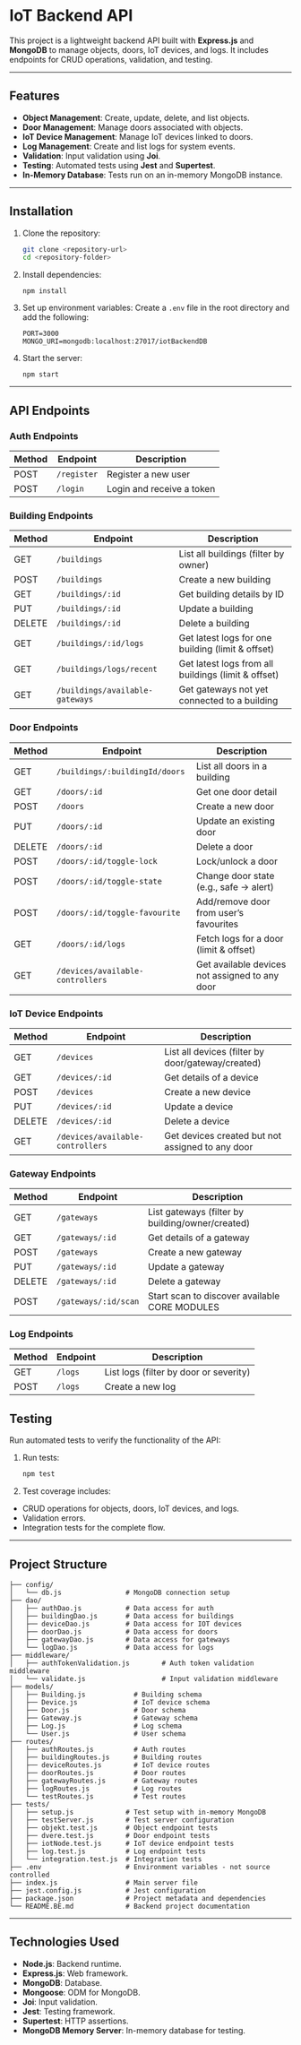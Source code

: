 ﻿# **IoT Backend API**

This project is a lightweight backend API built with **Express.js** and **MongoDB** to manage objects, doors, IoT
devices, and logs. It includes endpoints for CRUD operations, validation, and testing.

 ---

## **Features**

- **Object Management**: Create, update, delete, and list objects.
- **Door Management**: Manage doors associated with objects.
- **IoT Device Management**: Manage IoT devices linked to doors.
- **Log Management**: Create and list logs for system events.
- **Validation**: Input validation using **Joi**.
- **Testing**: Automated tests using **Jest** and **Supertest**.
- **In-Memory Database**: Tests run on an in-memory MongoDB instance.

 ---

## **Installation**

1. Clone the repository:
   ```bash
   git clone <repository-url>
   cd <repository-folder>
   ```

2. Install dependencies:
   ```bash~~~~
   npm install
   ```

3. Set up environment variables:
   Create a `.env` file in the root directory and add the following:
   ```
   PORT=3000
   MONGO_URI=mongodb:localhost:27017/iotBackendDB
   ```

4. Start the server:
   ```bash~~~~
   npm start
   ```

 ---

## **API Endpoints**

### **Auth Endpoints**

| Method | Endpoint    | Description               |
|--------|-------------|---------------------------|
| POST   | `/register` | Register a new user       |
| POST   | `/login`    | Login and receive a token |

### **Building Endpoints**

| Method | Endpoint                        | Description                                         |
|--------|---------------------------------|-----------------------------------------------------|
| GET    | `/buildings`                    | List all buildings (filter by owner)                |
| POST   | `/buildings`                    | Create a new building                               |
| GET    | `/buildings/:id`                | Get building details by ID                          |
| PUT    | `/buildings/:id`                | Update a building                                   |
| DELETE | `/buildings/:id`                | Delete a building                                   |
| GET    | `/buildings/:id/logs`           | Get latest logs for one building (limit & offset)   |
| GET    | `/buildings/logs/recent`        | Get latest logs from all buildings (limit & offset) |
| GET    | `/buildings/available-gateways` | Get gateways not yet connected to a building        |

### **Door Endpoints**

| Method | Endpoint                         | Description                                    |
|--------|----------------------------------|------------------------------------------------|
| GET    | `/buildings/:buildingId/doors`   | List all doors in a building                   |
| GET    | `/doors/:id`                     | Get one door detail                            |
| POST   | `/doors`                         | Create a new door                              |
| PUT    | `/doors/:id`                     | Update an existing door                        |
| DELETE | `/doors/:id`                     | Delete a door                                  |
| POST   | `/doors/:id/toggle-lock`         | Lock/unlock a door                             |
| POST   | `/doors/:id/toggle-state`        | Change door state (e.g., safe → alert)         |
| POST   | `/doors/:id/toggle-favourite`    | Add/remove door from user’s favourites         |
| GET    | `/doors/:id/logs`                | Fetch logs for a door (limit & offset)         |
| GET    | `/devices/available-controllers` | Get available devices not assigned to any door |

### **IoT Device Endpoints**

| Method | Endpoint                         | Description                                       |
|--------|----------------------------------|---------------------------------------------------|
| GET    | `/devices`                       | List all devices (filter by door/gateway/created) |
| GET    | `/devices/:id`                   | Get details of a device                           |
| POST   | `/devices`                       | Create a new device                               |
| PUT    | `/devices/:id`                   | Update a device                                   |
| DELETE | `/devices/:id`                   | Delete a device                                   |
| GET    | `/devices/available-controllers` | Get devices created but not assigned to any door  |

### **Gateway Endpoints**

| Method | Endpoint             | Description                                      |
|--------|----------------------|--------------------------------------------------|
| GET    | `/gateways`          | List gateways (filter by building/owner/created) |
| GET    | `/gateways/:id`      | Get details of a gateway                         |
| POST   | `/gateways`          | Create a new gateway                             |
| PUT    | `/gateways/:id`      | Update a gateway                                 |
| DELETE | `/gateways/:id`      | Delete a gateway                                 |
| POST   | `/gateways/:id/scan` | Start scan to discover available CORE MODULES    |

### **Log Endpoints**

| Method | Endpoint | Description                            |
|--------|----------|----------------------------------------|
| GET    | `/logs`  | List logs (filter by door or severity) |
| POST   | `/logs`  | Create a new log                       |

## **Testing**

Run automated tests to verify the functionality of the API:

1. Run tests:
   ```bash
   npm test
   ```

2. Test coverage includes:

- CRUD operations for objects, doors, IoT devices, and logs.
- Validation errors.
- Integration tests for the complete flow.

 ---

## **Project Structure**

 ```
 ├── config/
 │   └── db.js                # MongoDB connection setup
 ├── dao/
 │   ├── authDao.js           # Data access for auth
 │   ├── buildingDao.js       # Data access for buildings
 │   ├── deviceDao.js         # Data access for IOT devices
 │   ├── doorDao.js           # Data access for doors
 │   ├── gatewayDao.js        # Data access for gateways
 │   └── logDao.js            # Data access for logs
 ├── middleware/
 │   ├── authTokenValidation.js        # Auth token validation middleware
 │   └── validate.js                   # Input validation middleware
 ├── models/
 │   ├── Building.js            # Building schema
 │   ├── Device.js              # IoT device schema
 │   ├── Door.js                # Door schema
 │   ├── Gateway.js             # Gateway schema
 │   ├── Log.js                 # Log schema
 │   └── User.js                # User schema
 ├── routes/
 │   ├── authRoutes.js          # Auth routes
 │   ├── buildingRoutes.js      # Building routes
 │   ├── deviceRoutes.js        # IoT device routes
 │   ├── doorRoutes.js          # Door routes
 │   ├── gatewayRoutes.js       # Gateway routes
 │   ├── logRoutes.js           # Log routes
 │   └── testRoutes.js          # Test routes
 ├── tests/
 │   ├── setup.js             # Test setup with in-memory MongoDB
 │   ├── testServer.js        # Test server configuration
 │   ├── objekt.test.js       # Object endpoint tests
 │   ├── dvere.test.js        # Door endpoint tests
 │   ├── iotNode.test.js      # IoT device endpoint tests
 │   ├── log.test.js          # Log endpoint tests
 │   └── integration.test.js  # Integration tests
 ├── .env                     # Environment variables - not source controlled
 ├── index.js                 # Main server file
 ├── jest.config.js           # Jest configuration
 ├── package.json             # Project metadata and dependencies
 └── README.BE.md             # Backend project documentation
 ```

 ---

## **Technologies Used**

- **Node.js**: Backend runtime.
- **Express.js**: Web framework.
- **MongoDB**: Database.
- **Mongoose**: ODM for MongoDB.
- **Joi**: Input validation.
- **Jest**: Testing framework.
- **Supertest**: HTTP assertions.
- **MongoDB Memory Server**: In-memory database for testing.
